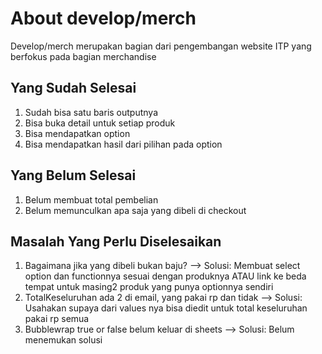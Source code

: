 # About develop/merch
Develop/merch merupakan bagian dari pengembangan website ITP yang berfokus pada bagian merchandise

## Yang Sudah Selesai
1. Sudah bisa satu baris outputnya
2. Bisa buka detail untuk setiap produk
3. Bisa mendapatkan option
4. Bisa mendapatkan hasil dari pilihan pada option

## Yang Belum Selesai
1. Belum membuat total pembelian
2. Belum memunculkan apa saja yang dibeli di checkout

## Masalah Yang Perlu Diselesaikan
1. Bagaimana jika yang dibeli bukan baju?
--> Solusi: Membuat select option dan functionnya sesuai dengan produknya ATAU link ke beda tempat untuk masing2 produk yang punya optionnya sendiri
2. TotalKeseluruhan ada 2 di email, yang pakai rp dan tidak
--> Solusi: Usahakan supaya dari values nya bisa diedit untuk total keseluruhan pakai rp semua
3. Bubblewrap true or false belum keluar di sheets
--> Solusi: Belum menemukan solusi